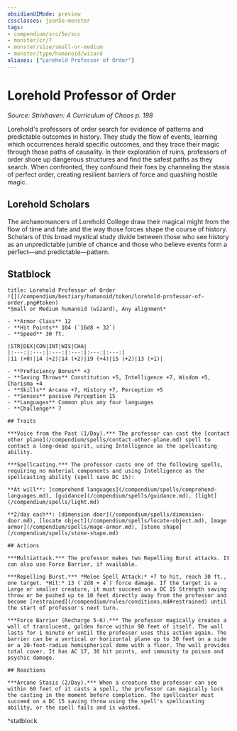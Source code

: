 ```yaml
---
obsidianUIMode: preview
cssclasses: json5e-monster
tags:
- compendium/src/5e/scc
- monster/cr/7
- monster/size/small-or-medium
- monster/type/humanoid/wizard
aliases: ["Lorehold Professor of Order"]
---
```

# Lorehold Professor of Order
*Source: Strixhaven: A Curriculum of Chaos p. 198*  

Lorehold's professors of order search for evidence of patterns and predictable outcomes in history. They study the flow of events, learning which occurrences herald specific outcomes, and they trace their magic through those paths of causality. In their exploration of ruins, professors of order shore up dangerous structures and find the safest paths as they search. When confronted, they confound their foes by channeling the stasis of perfect order, creating resilient barriers of force and quashing hostile magic.

## Lorehold Scholars

The archaeomancers of Lorehold College draw their magical might from the flow of time and fate and the way those forces shape the course of history. Scholars of this broad mystical study divide between those who see history as an unpredictable jumble of chance and those who believe events form a perfect—and predictable—pattern.

## Statblock

```ad-statblock
title: Lorehold Professor of Order
![](/compendium/bestiary/humanoid/token/lorehold-professor-of-order.png#token)
*Small or Medium humanoid (wizard), Any alignment*

- **Armor Class** 12 
- **Hit Points** 104 (`16d8 + 32`)
- **Speed** 30 ft.

|STR|DEX|CON|INT|WIS|CHA|
|:---:|:---:|:---:|:---:|:---:|:---:|
|11 (+0)|14 (+2)|14 (+2)|19 (+4)|15 (+2)|13 (+1)|

- **Proficiency Bonus** +3
- **Saving Throws** Constitution +5, Intelligence +7, Wisdom +5, Charisma +4
- **Skills** Arcana +7, History +7, Perception +5
- **Senses** passive Perception 15
- **Languages** Common plus any four languages
- **Challenge** 7

## Traits

***Voice from the Past (1/Day).*** The professor can cast the [contact other plane](/compendium/spells/contact-other-plane.md) spell to contact a long-dead spirit, using Intelligence as the spellcasting ability.

***Spellcasting.*** The professor casts one of the following spells, requiring no material components and using Intelligence as the spellcasting ability (spell save DC 15):

**At will**: [comprehend languages](/compendium/spells/comprehend-languages.md), [guidance](/compendium/spells/guidance.md), [light](/compendium/spells/light.md)

**2/day each**: [dimension door](/compendium/spells/dimension-door.md), [locate object](/compendium/spells/locate-object.md), [mage armor](/compendium/spells/mage-armor.md), [stone shape](/compendium/spells/stone-shape.md)

## Actions

***Multiattack.*** The professor makes two Repelling Burst attacks. It can also use Force Barrier, if available.

***Repelling Burst.*** *Melee Spell Attack:* +7 to hit, reach 30 ft., one target. *Hit:* 13 (`2d8 + 4`) force damage. If the target is a Large or smaller creature, it must succeed on a DC 15 Strength saving throw or be pushed up to 10 feet directly away from the professor and become [restrained](/compendium/rules/conditions.md#restrained) until the start of professor's next turn.

***Force Barrier (Recharge 5-6).*** The professor magically creates a wall of translucent, golden force within 90 feet of itself. The wall lasts for 1 minute or until the professor uses this action again. The barrier can be a vertical or horizontal plane up to 30 feet on a side or a 10-foot-radius hemispherical dome with a floor. The wall provides total cover. It has AC 17, 30 hit points, and immunity to poison and psychic damage.

## Reactions

***Arcane Stasis (2/Day).*** When a creature the professor can see within 60 feet of it casts a spell, the professor can magically lock the casting in the moment before completion. The spellcaster must succeed on a DC 15 saving throw using the spell's spellcasting ability, or the spell fails and is wasted.
```
^statblock